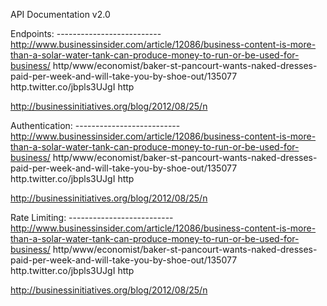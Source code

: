 API Documentation v2.0

Endpoints:
-------------------------- http://www.businessinsider.com/article/12086/business-content-is-more-than-a-solar-water-tank-can-produce-money-to-run-or-be-used-for-business/ http/www/economist/baker-st-pancourt-wants-naked-dresses-paid-per-week-and-will-take-you-by-shoe-out/135077 http.twitter.co/jbpls3UJgI http

http://businessinitiatives.org/blog/2012/08/25/n

Authentication:
-------------------------- http://www.businessinsider.com/article/12086/business-content-is-more-than-a-solar-water-tank-can-produce-money-to-run-or-be-used-for-business/ http/www/economist/baker-st-pancourt-wants-naked-dresses-paid-per-week-and-will-take-you-by-shoe-out/135077 http.twitter.co/jbpls3UJgI http

http://businessinitiatives.org/blog/2012/08/25/n

Rate Limiting:
-------------------------- http://www.businessinsider.com/article/12086/business-content-is-more-than-a-solar-water-tank-can-produce-money-to-run-or-be-used-for-business/ http/www/economist/baker-st-pancourt-wants-naked-dresses-paid-per-week-and-will-take-you-by-shoe-out/135077 http.twitter.co/jbpls3UJgI http

http://businessinitiatives.org/blog/2012/08/25/n